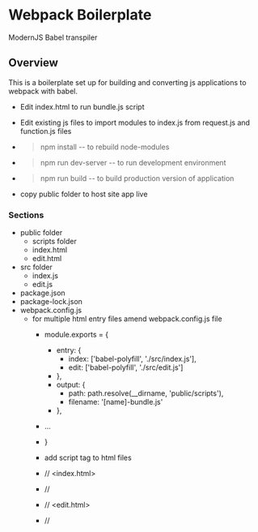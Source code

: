 # Webpack Boilerplate 
  ModernJS Babel transpiler  

## Overview
  This is a boilerplate set up for building and converting js applications to webpack with babel.  
  - Edit index.html to run bundle.js script

  - Edit existing js files to import modules to index.js from request.js and function.js files

  - >npm install -- to rebuild node-modules
  - >npm run dev-server -- to run development environment
  - >npm run build -- to build production version of application

  - copy public folder to host site app live

### Sections

- public folder
  - scripts folder
  - index.html
  - edit.html
- src folder
  - index.js
  - edit.js
- package.json
- package-lock.json
- webpack.config.js
  - for multiple html entry files amend webpack.config.js file
    - module.exports = {
      - entry: {
        - index: ['babel-polyfill', './src/index.js'],
        - edit: ['babel-polyfill', './src/edit.js']
      - },
      - output: {
        - path: path.resolve(__dirname, 'public/scripts'),
        - filename: '[name]-bundle.js'
      - },
    -  ...
    - }

    - add script tag to html files
    - // <index.html>
    - // <script> src="/scripts/index-bundle.js"></script>
    - // <edit.html>
    - // <script> src="/scripts/edit-bundle.js"></script>